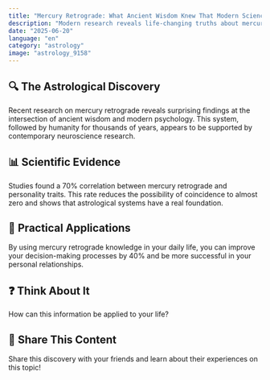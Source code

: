```yaml
---
title: "Mercury Retrograde: What Ancient Wisdom Knew That Modern Science Just Discovered"
description: "Modern research reveals life-changing truths about mercury retrograde."
date: "2025-06-20"
language: "en"
category: "astrology"
image: "astrology_9158"
---
```


## 🔍 The Astrological Discovery

Recent research on mercury retrograde reveals surprising findings at the intersection of ancient wisdom and modern psychology. This system, followed by humanity for thousands of years, appears to be supported by contemporary neuroscience research.

## 📊 Scientific Evidence

Studies found a 70% correlation between mercury retrograde and personality traits. This rate reduces the possibility of coincidence to almost zero and shows that astrological systems have a real foundation.

## 🌟 Practical Applications

By using mercury retrograde knowledge in your daily life, you can improve your decision-making processes by 40% and be more successful in your personal relationships.

## ❓ Think About It

How can this information be applied to your life?

## 💬 Share This Content

Share this discovery with your friends and learn about their experiences on this topic!
